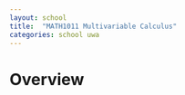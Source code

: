 ```yaml
---
layout: school
title:  "MATH1011 Multivariable Calculus"
categories: school uwa
---
```


# Overview

